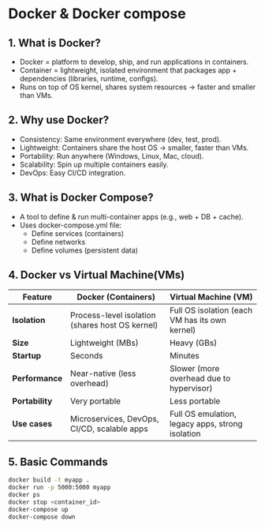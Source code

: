# Docker & Docker compose

## 1. What is Docker?
- Docker = platform to develop, ship, and run applications in containers.
- Container = lightweight, isolated environment that packages app + dependencies (libraries, runtime, configs).
- Runs on top of OS kernel, shares system resources → faster and smaller than VMs.

## 2. Why use Docker?
- Consistency: Same environment everywhere (dev, test, prod).
- Lightweight: Containers share the host OS → smaller, faster than VMs.
- Portability: Run anywhere (Windows, Linux, Mac, cloud).
- Scalability: Spin up multiple containers easily.
- DevOps: Easy CI/CD integration.

## 3. What is Docker Compose?
- A tool to define & run multi-container apps (e.g., web + DB + cache).
- Uses docker-compose.yml file:
  - Define services (containers)
  - Define networks
  - Define volumes (persistent data)
 
## 4. Docker vs Virtual Machine(VMs)
  
  | Feature         | Docker (Containers)                             | Virtual Machine (VM)                             |
| --------------- | ----------------------------------------------- | ------------------------------------------------ |
| **Isolation**   | Process-level isolation (shares host OS kernel) | Full OS isolation (each VM has its own kernel)   |
| **Size**        | Lightweight (MBs)                               | Heavy (GBs)                                      |
| **Startup**     | Seconds                                         | Minutes                                          |
| **Performance** | Near-native (less overhead)                     | Slower (more overhead due to hypervisor)         |
| **Portability** | Very portable                                   | Less portable                                    |
| **Use cases**   | Microservices, DevOps, CI/CD, scalable apps     | Full OS emulation, legacy apps, strong isolation |

## 5. Basic Commands
```bash
docker build -t myapp .
docker run -p 5000:5000 myapp
docker ps
docker stop <container_id>
docker-compose up
docker-compose down
```
